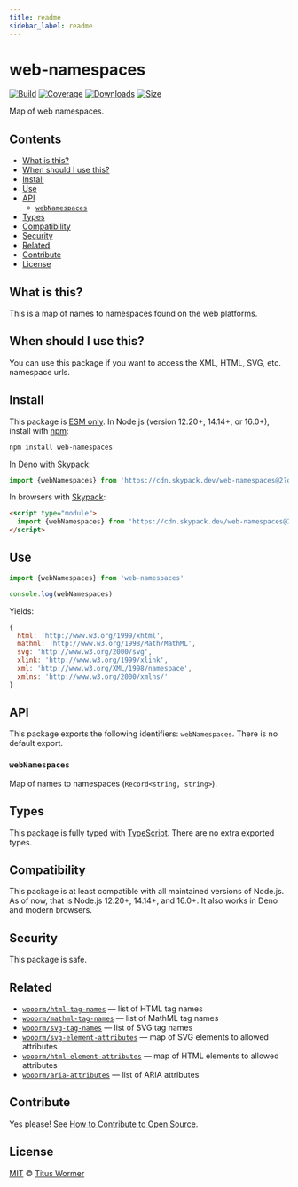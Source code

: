 ```yaml
---
title: readme
sidebar_label: readme
---
```

# web-namespaces

[![Build][build-badge]][build]
[![Coverage][coverage-badge]][coverage]
[![Downloads][downloads-badge]][downloads]
[![Size][size-badge]][size]

Map of web namespaces.

## Contents

*   [What is this?](#what-is-this)
*   [When should I use this?](#when-should-i-use-this)
*   [Install](#install)
*   [Use](#use)
*   [API](#api)
    *   [`webNamespaces`](#webnamespaces)
*   [Types](#types)
*   [Compatibility](#compatibility)
*   [Security](#security)
*   [Related](#related)
*   [Contribute](#contribute)
*   [License](#license)

## What is this?

This is a map of names to namespaces found on the web platforms.

## When should I use this?

You can use this package if you want to access the XML, HTML, SVG, etc.
namespace urls.

## Install

This package is [ESM only][esm].
In Node.js (version 12.20+, 14.14+, or 16.0+), install with [npm][]:

```sh
npm install web-namespaces
```

In Deno with [Skypack][]:

```js
import {webNamespaces} from 'https://cdn.skypack.dev/web-namespaces@2?dts'
```

In browsers with [Skypack][]:

```html
<script type="module">
  import {webNamespaces} from 'https://cdn.skypack.dev/web-namespaces@2?min'
</script>
```

## Use

```js
import {webNamespaces} from 'web-namespaces'

console.log(webNamespaces)
```

Yields:

```js
{
  html: 'http://www.w3.org/1999/xhtml',
  mathml: 'http://www.w3.org/1998/Math/MathML',
  svg: 'http://www.w3.org/2000/svg',
  xlink: 'http://www.w3.org/1999/xlink',
  xml: 'http://www.w3.org/XML/1998/namespace',
  xmlns: 'http://www.w3.org/2000/xmlns/'
}
```

## API

This package exports the following identifiers: `webNamespaces`.
There is no default export.

### `webNamespaces`

Map of names to namespaces (`Record<string, string>`).

## Types

This package is fully typed with [TypeScript][].
There are no extra exported types.

## Compatibility

This package is at least compatible with all maintained versions of Node.js.
As of now, that is Node.js 12.20+, 14.14+, and 16.0+.
It also works in Deno and modern browsers.

## Security

This package is safe.

## Related

*   [`wooorm/html-tag-names`](https://github.com/wooorm/html-tag-names)
    — list of HTML tag names
*   [`wooorm/mathml-tag-names`](https://github.com/wooorm/mathml-tag-names)
    — list of MathML tag names
*   [`wooorm/svg-tag-names`](https://github.com/wooorm/svg-tag-names)
    — list of SVG tag names
*   [`wooorm/svg-element-attributes`](https://github.com/wooorm/svg-element-attributes)
    — map of SVG elements to allowed attributes
*   [`wooorm/html-element-attributes`](https://github.com/wooorm/html-element-attributes)
    — map of HTML elements to allowed attributes
*   [`wooorm/aria-attributes`](https://github.com/wooorm/aria-attributes)
    — list of ARIA attributes

## Contribute

Yes please!
See [How to Contribute to Open Source][contribute].

## License

[MIT][license] © [Titus Wormer][author]

<!-- Definition -->

[build-badge]: https://github.com/wooorm/web-namespaces/workflows/main/badge.svg

[build]: https://github.com/wooorm/web-namespaces/actions

[coverage-badge]: https://img.shields.io/codecov/c/github/wooorm/web-namespaces.svg

[coverage]: https://codecov.io/github/wooorm/web-namespaces

[downloads-badge]: https://img.shields.io/npm/dm/web-namespaces.svg

[downloads]: https://www.npmjs.com/package/web-namespaces

[size-badge]: https://img.shields.io/bundlephobia/minzip/web-namespaces.svg

[size]: https://bundlephobia.com/result?p=web-namespaces

[npm]: https://docs.npmjs.com/cli/install

[skypack]: https://www.skypack.dev

[license]: license

[author]: https://wooorm.com

[esm]: https://gist.github.com/sindresorhus/a39789f98801d908bbc7ff3ecc99d99c

[typescript]: https://www.typescriptlang.org

[contribute]: https://opensource.guide/how-to-contribute/

